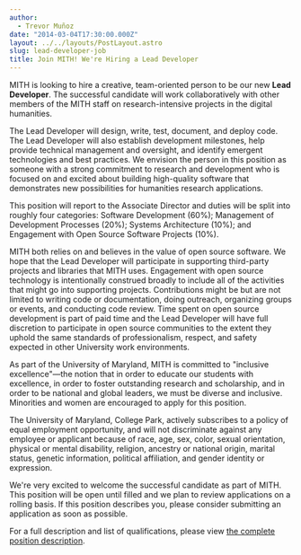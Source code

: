 ```yaml
---
author:
  - Trevor Muñoz
date: "2014-03-04T17:30:00.000Z"
layout: ../../layouts/PostLayout.astro
slug: lead-developer-job
title: Join MITH! We're Hiring a Lead Developer
---
```


MITH is looking to hire a creative, team-oriented person to be our new **Lead Developer**. The successful candidate will work collaboratively with other members of the MITH staff on research-intensive projects in the digital humanities.

The Lead Developer will design, write, test, document, and deploy code. The Lead Developer will also establish development milestones, help provide technical management and oversight, and identify emergent technologies and best practices. We envision the person in this position as someone with a strong commitment to research and development who is focused on and excited about building high-quality software that demonstrates new possibilities for humanities research applications.

This position will report to the Associate Director and duties will be split into roughly four categories: Software Development (60%); Management of Development Processes (20%); Systems Architecture (10%); and Engagement with Open Source Software Projects (10%).

MITH both relies on and believes in the value of open source software. We hope that the Lead Developer will participate in supporting third-party projects and libraries that MITH uses. Engagement with open source technology is intentionally construed broadly to include all of the activities that might go into supporting projects. Contributions might be but are not limited to writing code or documentation, doing outreach, organizing groups or events, and conducting code review. Time spent on open source development is part of paid time and the Lead Developer will have full discretion to participate in open source communities to the extent they uphold the same standards of professionalism, respect, and safety expected in other University work environments.

As part of the University of Maryland, MITH is committed to "inclusive excellence"—the notion that in order to educate our students with excellence, in order to foster outstanding research and scholarship, and in order to be national and global leaders, we must be diverse and inclusive. Minorities and women are encouraged to apply for this position.

The University of Maryland, College Park, actively subscribes to a policy of equal employment opportunity, and will not discriminate against any employee or applicant because of race, age, sex, color, sexual orientation, physical or mental disability, religion, ancestry or national origin, marital status, genetic information, political affiliation, and gender identity or expression.

We're very excited to welcome the successful candidate as part of MITH. This position will be open until filled and we plan to review applications on a rolling basis. If this position describes you, please consider submitting an application as soon as possible.

For a full description and list of qualifications, please view [the complete position description](http://mith.umd.edu/job/lead-developer/).
